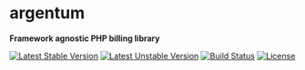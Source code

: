 # argentum

**Framework agnostic PHP billing library**

[![Latest Stable Version](https://poser.pugx.org/gregoriohc/argentum/v/stable)](https://packagist.org/packages/gregoriohc/argentum)
[![Latest Unstable Version](https://poser.pugx.org/gregoriohc/argentum/v/unstable)](https://packagist.org/packages/gregoriohc/argentum)
[![Build Status](https://secure.travis-ci.org/gregoriohc/argentum.svg)](http://travis-ci.org/gregoriohc/argentum)
[![License](https://poser.pugx.org/gregoriohc/argentum/license)](https://packagist.org/packages/gregoriohc/argentum)
